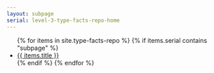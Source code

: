 ```yaml
---
layout: subpage
serial: level-3-type-facts-repo-home
--- 
```

<ul>
	{% for items in site.type-facts-repo %}
		{% if items.serial contains "subpage" %} 
			<li><a href="{{site.baseurl}}{{site.url}}{{ items.url }}">{{ items.title }}</a></li>
		{% endif %}
	{% endfor %} 
</ul>
